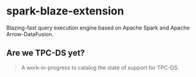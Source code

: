 # spark-blaze-extension
Blazing-fast query execution engine based on Apache Spark and Apache Arrow-DataFusion.


## Are we TPC-DS yet?
> A work-in-progress to catalog the state of support for TPC-DS.
